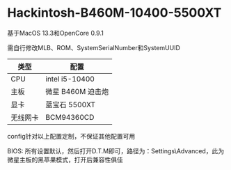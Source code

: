 # Hackintosh-B460M-10400-5500XT

基于MacOS 13.3和OpenCore 0.9.1

需自行修改MLB、ROM、SystemSerialNumber和SystemUUID

| 类型 | 配置 |
| --- | --- |
| CPU | intel i5-10400 |
| 主板 | 微星 B460M 迫击炮 |
| 显卡 | 蓝宝石 5500XT |
| 无线网卡 | BCM94360CD |

config针对以上配置定制，不保证其他配置可用

BIOS:
所有设置默认，然后打开D.T.M即可，路径为：Settings\Advanced，此为微星主板的黑苹果模式，打开后兼容性俱佳